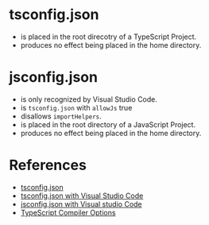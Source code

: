 # tsconfig.json
* is placed in the root direcotry of a TypeScript Project.
* produces no effect being placed in the home directory.

# jsconfig.json
* is only recognized by Visual Studio Code.
* is `tsconfig.json` with `allowJs` true
* disallows `importHelpers`.
* is placed in the root directory of a JavaScript Project.
* produces no effect being placed in the home directory.

# References
* [tsconfig.json](https://www.typescriptlang.org/docs/handbook/tsconfig-json.html)
* [tsconfig.json with Visual Studio Code](https://code.visualstudio.com/docs/languages/typescript#_tsconfigjson)
* [jsconfig.json with Visual studio Code](https://code.visualstudio.com/docs/languages/jsconfig)
* [TypeScript Compiler Options](https://www.typescriptlang.org/docs/handbook/compiler-options.html)
